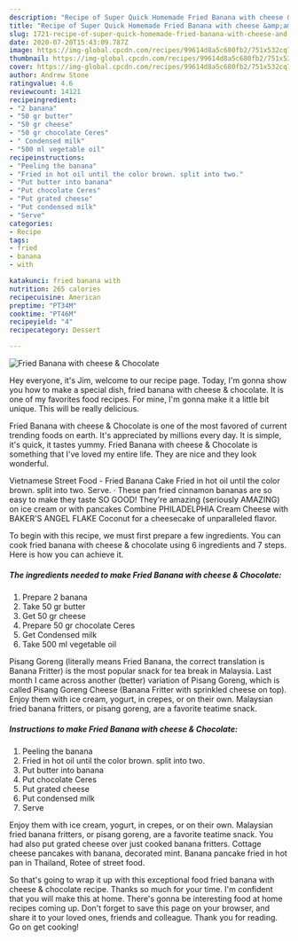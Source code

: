 ```yaml
---
description: "Recipe of Super Quick Homemade Fried Banana with cheese &amp;amp; Chocolate"
title: "Recipe of Super Quick Homemade Fried Banana with cheese &amp;amp; Chocolate"
slug: 1721-recipe-of-super-quick-homemade-fried-banana-with-cheese-and-amp-chocolate
date: 2020-07-20T15:43:09.787Z
image: https://img-global.cpcdn.com/recipes/99614d8a5c680fb2/751x532cq70/fried-banana-with-cheese-chocolate-recipe-main-photo.jpg
thumbnail: https://img-global.cpcdn.com/recipes/99614d8a5c680fb2/751x532cq70/fried-banana-with-cheese-chocolate-recipe-main-photo.jpg
cover: https://img-global.cpcdn.com/recipes/99614d8a5c680fb2/751x532cq70/fried-banana-with-cheese-chocolate-recipe-main-photo.jpg
author: Andrew Stone
ratingvalue: 4.6
reviewcount: 14121
recipeingredient:
- "2 banana"
- "50 gr butter"
- "50 gr cheese"
- "50 gr chocolate Ceres"
- " Condensed milk"
- "500 ml vegetable oil"
recipeinstructions:
- "Peeling the banana"
- "Fried in hot oil until the color brown. split into two."
- "Put butter into banana"
- "Put chocolate Ceres"
- "Put grated cheese"
- "Put condensed milk"
- "Serve"
categories:
- Recipe
tags:
- fried
- banana
- with

katakunci: fried banana with 
nutrition: 265 calories
recipecuisine: American
preptime: "PT34M"
cooktime: "PT46M"
recipeyield: "4"
recipecategory: Dessert

---
```



![Fried Banana with cheese &amp; Chocolate](https://img-global.cpcdn.com/recipes/99614d8a5c680fb2/751x532cq70/fried-banana-with-cheese-chocolate-recipe-main-photo.jpg)

Hey everyone, it's Jim, welcome to our recipe page. Today, I'm gonna show you how to make a special dish, fried banana with cheese &amp; chocolate. It is one of my favorites food recipes. For mine, I'm gonna make it a little bit unique. This will be really delicious.

Fried Banana with cheese &amp; Chocolate is one of the most favored of current trending foods on earth. It's appreciated by millions every day. It is simple, it's quick, it tastes yummy. Fried Banana with cheese &amp; Chocolate is something that I've loved my entire life. They are nice and they look wonderful.

Vietnamese Street Food - Fried Banana Cake Fried in hot oil until the color brown. split into two. Serve. · These pan fried cinnamon bananas are so easy to make they taste SO GOOD! They&#39;re amazing (seriously AMAZING) on ice cream or with pancakes Combine PHILADELPHIA Cream Cheese with BAKER&#39;S ANGEL FLAKE Coconut for a cheesecake of unparalleled flavor.


To begin with this recipe, we must first prepare a few ingredients. You can cook fried banana with cheese &amp; chocolate using 6 ingredients and 7 steps. Here is how you can achieve it.

<!--inarticleads1-->

##### The ingredients needed to make Fried Banana with cheese &amp; Chocolate:

1. Prepare 2 banana
1. Take 50 gr butter
1. Get 50 gr cheese
1. Prepare 50 gr chocolate Ceres
1. Get  Condensed milk
1. Take 500 ml vegetable oil


Pisang Goreng (literally means Fried Banana, the correct translation is Banana Fritter) is the most popular snack for tea break in Malaysia. Last month I came across another (better) variation of Pisang Goreng, which is called Pisang Goreng Cheese (Banana Fritter with sprinkled cheese on top). Enjoy them with ice cream, yogurt, in crepes, or on their own. Malaysian fried banana fritters, or pisang goreng, are a favorite teatime snack. 

<!--inarticleads2-->

##### Instructions to make Fried Banana with cheese &amp; Chocolate:

1. Peeling the banana
1. Fried in hot oil until the color brown. split into two.
1. Put butter into banana
1. Put chocolate Ceres
1. Put grated cheese
1. Put condensed milk
1. Serve


Enjoy them with ice cream, yogurt, in crepes, or on their own. Malaysian fried banana fritters, or pisang goreng, are a favorite teatime snack. You had also put grated cheese over just cooked banana fritters. Cottage cheese pancakes with banana, decorated mint. Banana pancake fried in hot pan in Thailand, Rotee of street food. 

So that's going to wrap it up with this exceptional food fried banana with cheese &amp; chocolate recipe. Thanks so much for your time. I'm confident that you will make this at home. There's gonna be interesting food at home recipes coming up. Don't forget to save this page on your browser, and share it to your loved ones, friends and colleague. Thank you for reading. Go on get cooking!
